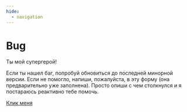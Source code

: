 ```yaml
---
hide:
  - navigation
---
```


# Bug

Ты мой супергерой!

Если ты нашел баг, попробуй обновиться до последней минорной версии.
Если не помогло, напиши, пожалуйста, в эту форму (она предварительно уже заполнена).
Просто опиши с чем столкнулся и я постараюсь реактивно тебе помочь.

<a href="https://github.com/daniil-grois/rAPIdy/issues/new?assignees=&labels=bug&projects=daniil-grois%2FrAPIdy&template=bug.yml&title=%5BBug%5D+%3Ctitle%3E" target="_blank">Клик меня</a>
